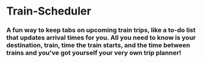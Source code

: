 # Train-Scheduler

### A fun way to keep tabs on upcoming train trips, like a to-do list that updates arrival times for you. All you need to know is your destination, train, time the train starts, and the time between trains and you've got yourself your very own trip planner!